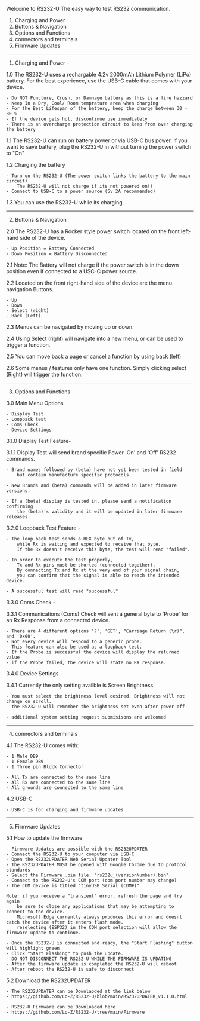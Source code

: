 Welcome to RS232-U
	The easy way to test RS232 communication.
	
1. Charging and Power
2. Buttons & Navigation
3. Options and Functions
4. connectors and terminals
5. Firmware Updates

-------------------------------------------------------------------------------------------

1. Charging and Power -

1.0 The RS232-U uses a rechargable 4.2v 2000mAh Lithium Polymer (LiPo) battery.
	For the best experience, use the USB-C cable that comes with your device.
	
	- Do NOT Puncture, Crush, or Damnage battery as this is a fire hazzard
	- Keep In a Dry, Cool/ Room temprature area when charging 
	- For the Best Lifespan of the battery, keep the charge between 30 - 80 %
	- If the device gets hot, discontinue use immediately 
	- There is an overcharge protection circuit to keep from over charging the battery

1.1 The RS232-U can run on battery power or via USB-C bus power. 
	If you want to save battery, plug the RS232-U in without turning the power switch to "On"

1.2 Charging the battery

	- Turn on the RS232-U (The power switch links the battery to the main circuit)
		The RS232-U will not charge if its not powered on!!
	- Connect to USB-C to a power source (5v 2A recommended)

1.3 You can use the RS232-U while its charging.

-------------------------------------------------------------------------------------------

2. Buttons & Navigation
	
2.0 The RS232-U has a Rocker style power switch located on the front left-hand side of the device.

	- Up Position = Battery Connected
	- Down Position = Battery Disconnected

2.1 Note: The Battery will not charge if the power switch is in the down position
	even if connected to a USC-C power source.

2.2 Located on the front right-hand side of the device are the menu navigation Buttons.

	- Up
	- Down
	- Select (right)
	- Back (Left)
	
2.3 Menus can be navigated by moving up or down.

2.4 Using Select (right) will navigate into a new menu, or can be used to trigger a function.

2.5 You can move back a page or cancel a function by using back (left)

2.6 Some menus / features only have one function. Simply clicking select (Right) will trigger the function.

-------------------------------------------------------------------------------------------

3. Options and Functions

3.0 Main Menu Options 

	- Display Test
	- Loopback test
	- Coms Check
	- Device Settings
	

3.1.0 Display Test Feature-

3.1.1 Display Test will send brand specific Power 'On' and 'Off' RS232 commands.

	- Brand names followed by (beta) have not yet been tested in field
		but contain manufacture specific protocols.
		
	- New Brands and (beta) commands will be added in later firmware versions.
	
	- If a (beta) display is tested in, please send a notification confirming
		the (beta)'s validity and it will be updated in later firmware releases.
		

3.2.0 Loopback Test Feature -

	- The loop back test sends a HEX byte out of Tx,
		while Rx is waiting and expected to receive that byte.
		If the Rx doesn't receive this byte, the test will read "failed".

	- In order to execute the test properly,
		Tx and Rx pins must be shorted (connected together).
		By connecting Tx and Rx at the very end of your signal chain,
		you can confirm that the signal is able to reach the intended device.

	- A successful test will read "successful"


3.3.0 Coms Check - 

3.3.1 Communications (Coms) Check will sent a general byte to 'Probe' for an Rx Response
	from a connected device.

	- There are 4 different options '?', 'GET', "Carriage Return (\r)", and '0x00'.
	- Not every device will respond to a generic probe.
	- This feature can also be used as a loopback test.
	- If the Probe is successful the device will display the returned value
	- if the Probe failed, the device will state no RX response.
	

3.4.0 Device Settings -

3.4.1 Currently the only setting availble is Screen Brightness.

	- You must select the brightness level desired. Brightness will not change on scroll.
	- the RS232-U will remember the brightness set even after power off.

	- additional system setting request submisisons are welcomed
	
-------------------------------------------------------------------------------------------

	
4. connectors and terminals

4.1 The RS232-U comes with:

	- 1 Male DB9
	- 1 Female DB9
	- 1 Three pin Block Connector	
	
	- All Tx are connected to the same line
	- All Rx are connected to the same line
	- All grounds are connected to the same line
	
4.2 USB-C

	- USB-C is for charging and firmware updates

-------------------------------------------------------------------------------------------

5. Firmware Updates

5.1 How to update the firmware 

	- Firmware Updates are possible with the RS232UPDATER
	- Connect the RS232-U to your computer via USB-C
	- Open the RS232UPDATER Web Serial Updater Tool
	- The RS232UPDATER MUST be opened with Google Chrome due to protocol standards
	- Select the Firmware .bin file. "rs232u_(versionNumber).bin"
	- Connect to the RS232-U's COM port (com port number may change)
	- The COM device is titled "tinyUSB Serial (COM#)"
	
	Note: if you receive a "transient" error, refresh the page and try again
		be sure to close any applications that may be attempting to connect to the device.
  		Microsoft Edge currently always produces this error and doesnt catch the device after it enters flash mode.
		reselecting (ESP32) in the COM port selection will allow the firmware update to continue.

	- Once the RS232-U is connected and ready, the "Start Flashing" button will highlight green
	- Click "Start Flashing" to push the update.
	- DO NOT DISCONNECT THE RS232-U WHILE THE FIRMWARE IS UPDATING
	- After the firmware update is completed the RS232-U will reboot
	- After reboot the RS232-U is safe to disconnect

5.2 Download the RS232UPDATER

	- The RS232UPDATER can be Downlaoded at the link below
	- https://github.com/Lo-Z/RS232-U/blob/main/RS232UPDATER_v1.1.0.html
	
	- RS232-U Firmware can be Downloaded here
	- https://github.com/Lo-Z/RS232-U/tree/main/Firmware
	
